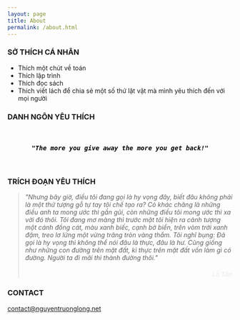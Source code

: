 ```yaml
---
layout: page
title: About
permalink: /about.html
---
```

### SỞ THÍCH CÁ NHÂN

+ Thích một chút về toán
+ Thích lập trình
+ Thích đọc sách
+ Thích viết lách để chia sẻ một số thứ lặt vặt mà mình yêu thích đến với mọi người

### DANH NGÔN YÊU THÍCH

<pre>
 <center><h4 style="color: #000 !important"><b><i>"The more you give away the more you get back!"</i></b></h4></center>
</pre>

### TRÍCH ĐOẠN YÊU THÍCH

> <p><i>"Nhưng bây giờ, điều tôi đang gọi là hy vọng đây, biết đâu không phải là một thứ tượng gỗ tự tay tôi chế tạo ra? Có khác chăng là những điều anh ta mong ước thì gần gũi, còn những điều tôi mong ước thì xa vời đó thôi. Tôi đang mơ màng thì trước mặt tôi hiện ra cảnh tượng một cánh đồng cát, màu xanh biếc, cạnh bờ biển, trên vòm trời xanh đậm, treo lơ lửng một vừng trăng tròn vàng thắm. Tôi nghĩ bụng: Đã gọi là hy vọng thì không thể nói đâu là thực, đâu là hư. Cũng giống như những con đường trên mặt đất, kì thực trên mặt đất vốn làm gì có đường. Người ta đi mãi thì thành đường thôi."</i></p><p><h5 style="text-align: right; width: 100%; color: #f0f0f0;">Lỗ Tấn</h5></p>


### CONTACT

[contact@nguyentruonglong.net](mailto:contact@nguyentruonglong.net)
